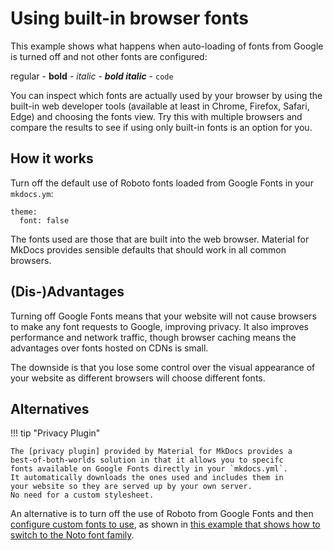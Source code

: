 # Using built-in browser fonts

This example shows what happens when auto-loading of fonts from Google
is turned off and not other fonts are configured:

regular - __bold__ - *italic* - __*bold italic*__ - `code`

You can inspect which fonts are actually used by your browser by using
the built-in web developer tools (available at least in Chrome, Firefox,
Safari, Edge) and choosing the fonts view. Try this with multiple
browsers and compare the results to see if using only built-in fonts
is an option for you.

## How it works

Turn off the default use of Roboto fonts loaded from Google Fonts in
your `mkdocs.ym`:

```
theme:
  font: false
```

The fonts used are those that are built into the web browser.
Material for MkDocs provides sensible defaults that should work in all
common browsers. 

## (Dis-)Advantages

Turning off Google Fonts means that your website will not cause
browsers to make any font requests to Google, improving privacy.
It also improves performance and network traffic, though browser
caching means the advantages over fonts hosted on CDNs is small.

The downside is that you lose some control over the visual appearance
of your website as different browsers will choose different fonts.

## Alternatives

!!! tip "Privacy Plugin"

    The [privacy plugin] provided by Material for MkDocs provides a
    best-of-both-worlds solution in that it allows you to specifc 
    fonts available on Google Fonts directly in your `mkdocs.yml`.
    It automatically downloads the ones used and includes them in 
    your website so they are served up by your own server. 
    No need for a custom stylesheet.

An alternative is to turn off the use of Roboto from Google Fonts and
then [configure custom fonts to use], as shown in [this example that shows
how to switch to the Noto font family].

[privacy plugin]: https://squidfunk.github.io/mkdocs-material/plugins/privacy/
[configure custom fonts to use]: https://squidfunk.github.io/mkdocs-material/setup/changing-the-fonts/#additional-fonts
[this example that shows how to switch to the Noto font family]: ../fonts-custom
